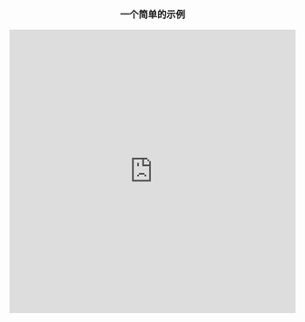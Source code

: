 ﻿---
home: true
heroImage: /logo.png
actionText: 前往查看 →
actionLink: /zh/docs/introduce/introduce
features:
- title: 使用简单
  details: 下载包，然后引入，即可使用。
- title: 可用在框架中
  details: 也可以单独用在框架中，如vue,react,angular中。
- title: 配置全面
  details: 参数配置几乎涵盖了颜色选择器的所有功能。
footer: MIT Licensed | Copyright © 2020-present eveningwater
---

<h3 style="text-align:center;">一个简单的示例</h3>

<iframe height="500" style="width: 100%;" scrolling="no" title="ew-color-picker" src="https://codepen.io/eveningwater/embed/JjbKagQ?height=265&theme-id=light&default-tab=html,result" frameborder="no" loading="lazy" allowtransparency="true" allowfullscreen="true">
  See the Pen <a href='https://codepen.io/eveningwater/pen/JjbKagQ'>ew-color-picker</a> by eveningwater
  (<a href='https://codepen.io/eveningwater'>@eveningwater</a>) on <a href='https://codepen.io'>CodePen</a>.
</iframe>
